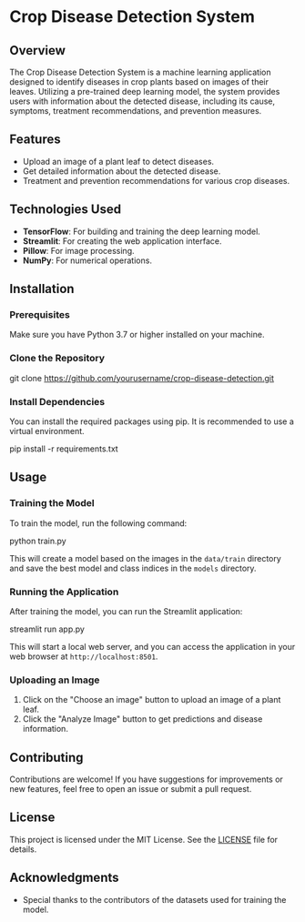 # Crop Disease Detection System

## Overview
The Crop Disease Detection System is a machine learning application designed to identify diseases in crop plants based on images of their leaves. Utilizing a pre-trained deep learning model, the system provides users with information about the detected disease, including its cause, symptoms, treatment recommendations, and prevention measures.

## Features
- Upload an image of a plant leaf to detect diseases.
- Get detailed information about the detected disease.
- Treatment and prevention recommendations for various crop diseases.

## Technologies Used
- **TensorFlow**: For building and training the deep learning model.
- **Streamlit**: For creating the web application interface.
- **Pillow**: For image processing.
- **NumPy**: For numerical operations.

## Installation

### Prerequisites
Make sure you have Python 3.7 or higher installed on your machine.

### Clone the Repository

git clone https://github.com/yourusername/crop-disease-detection.git

### Install Dependencies
You can install the required packages using pip. It is recommended to use a virtual environment.

pip install -r requirements.txt


## Usage

### Training the Model
To train the model, run the following command:

python train.py

This will create a model based on the images in the `data/train` directory and save the best model and class indices in the `models` directory.

### Running the Application
After training the model, you can run the Streamlit application:

streamlit run app.py

This will start a local web server, and you can access the application in your web browser at `http://localhost:8501`.

### Uploading an Image
1. Click on the "Choose an image" button to upload an image of a plant leaf.
2. Click the "Analyze Image" button to get predictions and disease information.


## Contributing
Contributions are welcome! If you have suggestions for improvements or new features, feel free to open an issue or submit a pull request.

## License
This project is licensed under the MIT License. See the [LICENSE](LICENSE) file for details.

## Acknowledgments
- Special thanks to the contributors of the datasets used for training the model.
